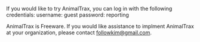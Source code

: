 If you would like to try AnimalTrax, you can log in with the following credentials:
username: guest
password: reporting

AnimalTrax is Freeware.  If you would like assistance to implment AnimalTrax at your organization, please contact followkim@gmail.com.
